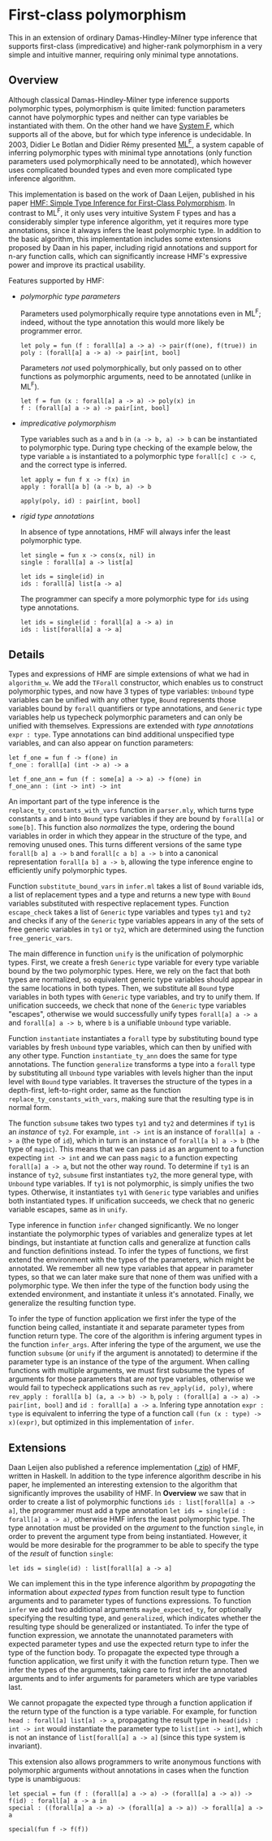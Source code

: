 First-class polymorphism
========================


This in an extension of ordinary Damas-Hindley-Milner type inference that supports first-class
(impredicative) and higher-rank polymorphism in a very simple and intuitive manner, requiring
only minimal type annotations.


Overview
--------

Although classical Damas-Hindley-Milner type inference supports polymorphic types, polymorphism
is quite limited: function parameters cannot have polymorphic types and neither can type
variables be instantiated with them. On the other hand we have [System F][system_f],
which supports all of the above, but for which type inference is undecidable. In 2003, Didier
Le Botlan and Didier Rémy presented [ML<sup>F</sup>][mlf], a system capable of inferring polymorphic
types with minimal type annotations (only function parameters used polymorphically need to be
annotated), which however uses complicated bounded types and even more complicated type
inference algorithm.

This implementation is based on the work of Daan Leijen, published in his paper
[HMF: Simple Type Inference for First-Class Polymorphism][hmf]. In contrast to ML<sup>F</sup>, it only
uses very intuitive System F types and has a considerably simpler type inference algorithm,
yet it requires more type annotations, since it always infers the least polymorphic type.
In addition to the basic algorithm, this implementation includes some extensions proposed by
Daan in his paper, including rigid annotations and support for n-ary function calls, which
can significantly increase HMF's expressive power and improve its practical usability.

Features supported by HMF:

  - *polymorphic type parameters*

    Parameters used polymorphically require type annotations even in ML<sup>F</sup>; indeed, without
    the type annotation this would more likely be programmer error.

    ```
    let poly = fun (f : forall[a] a -> a) -> pair(f(one), f(true)) in
    poly : (forall[a] a -> a) -> pair[int, bool]
    ```

    Parameters *not* used polymorphically, but only passed on to other functions as
    polymorphic arguments, need to be annotated (unlike in ML<sup>F</sup>).

    ```
    let f = fun (x : forall[a] a -> a) -> poly(x) in
    f : (forall[a] a -> a) -> pair[int, bool]
    ```

  - *impredicative polymorphism*

    Type variables such as `a` and `b` in `(a -> b, a) -> b` can be instantiated to
    polymorphic type. During type checking of the example below, the type variable `a` is
    instantiated to a polymorphic type `forall[c] c -> c`, and the correct type is inferred.

    ```
    let apply = fun f x -> f(x) in
    apply : forall[a b] (a -> b, a) -> b

    apply(poly, id) : pair[int, bool]
    ```

  - *rigid type annotations*

    In absence of type annotations, HMF will always infer the least polymorphic type.

    ```
    let single = fun x -> cons(x, nil) in
    single : forall[a] a -> list[a]

    let ids = single(id) in
    ids : forall[a] list[a -> a]
    ```

    The programmer can specify a more polymorphic type for `ids` using type annotations.

    ```
    let ids = single(id : forall[a] a -> a) in
    ids : list[forall[a] a -> a]
    ```


Details
-------

Types and expressions of HMF are simple extensions of what we had in `algorithm_w`. We add the `TForall` constructor, which enables us to construct polymorphic types, and now have 3 types of type variables: `Unbound` type variables can be unified with any other type, `Bound` represents those variables bound by `forall` quantifiers or type annotations, and `Generic` type variables help us typecheck polymorphic parameters and can only be unified with themselves. Expressions are extended with *type annotations* `expr : type`. Type annotations can bind additional unspecified type variables, and can also appear on function parameters:

```
let f_one = fun f -> f(one) in
f_one : forall[a] (int -> a) -> a

let f_one_ann = fun (f : some[a] a -> a) -> f(one) in
f_one_ann : (int -> int) -> int
```

An important part of the type inference is the `replace_ty_constants_with_vars` function in `parser.mly`, which turns type constants `a` and `b` into `Bound` type variables if they are bound by `forall[a]` or `some[b]`. This function also *normalizes* the type, ordering the bound variables in order in which they appear in the structure of the type, and removing unused ones. This turns different versions of the same type `forall[b a] a -> b` and `forall[c a b] a -> b` into a canonical representation `forall[a b] a -> b`, allowing the type inference engine to efficiently unify polymorphic types.

Function `substitute_bound_vars` in `infer.ml` takes a list of `Bound` variable ids, a list of replacement types and a type and returns a new type with `Bound` variables substituted with respective replacement types. Function `escape_check` takes a list of `Generic` type variables and types `ty1` and `ty2` and checks if any of the `Generic` type variables appears in any of the sets of free generic variables in `ty1` or `ty2`, which are determined using the function `free_generic_vars`.

The main difference in function `unify` is the unification of polymorphic types. First, we create a fresh `Generic` type variable for every type variable bound by the two polymorphic types. Here, we rely on the fact that both types are normalized, so equivalent generic type variables should appear in the same locations in both types. Then, we substitute all `Bound` type variables in both types with `Generic` type variables, and try to unify them. If unification succeeds, we check that none of the `Generic` type variables "escapes", otherwise we would successfully unify types `forall[a] a -> a` and `forall[a] a -> b`, where `b` is a unifiable `Unbound` type variable.

Function `instantiate` instantiates a `forall` type by substituting bound type variables by fresh `Unbound` type variables, which can then by unified with any other type. Function `instantiate_ty_ann` does the same for type annotations. The function `generalize` transforms a type into a `forall` type by substituting all `Unbound` type variables with levels higher than the input level with `Bound` type variables. It traverses the structure of the types in a depth-first, left-to-right order, same as the function `replace_ty_constants_with_vars`, making sure that the resulting type is in normal form.

The function `subsume` takes two types `ty1` and `ty2` and determines if `ty1` is an *instance* of `ty2`. For example, `int -> int` is an instance of `forall[a] a -> a` (the type of `id`), which in turn is an instance of `forall[a b] a -> b` (the type of `magic`). This means that we can pass `id` as an argument to a function expecting `int -> int` and we can pass `magic` to a function expecting `forall[a] a -> a`, but not the other way round. To determine if `ty1` is an instance of `ty2`, `subsume` first instantiates `ty2`, the more general type, with `Unbound` type variables. If `ty1` is not polymorphic, is simply unifies the two types. Otherwise, it instantiates `ty1` with `Generic` type variables and unifies both instantiated types. If unification succeeds, we check that no generic variable escapes, same as in `unify`.

Type inference in function `infer` changed significantly. We no longer instantiate the polymorphic types of variables and generalize types at let bindings, but instantiate at function calls and generalize at function calls and function definitions instead. To infer the types of functions, we first extend the environment with the types of the parameters, which might be annotated. We remember all new type variables that appear in parameter types, so that we can later make sure that none of them was unified with a polymorphic type. We then infer the type of the function body using the extended environment, and instantiate it unless it's annotated. Finally, we generalize the resulting function type.

To infer the type of function application we first infer the type of the function being called, instantiate it and separate parameter types from function return type. The core of the algorithm is infering argument types in the function `infer_args`. After infering the type of the argument, we use the function `subsume` (or `unify` if the argument is annotated) to determine if the parameter type is an instance of the type of the argument. When calling functions with multiple arguments, we must first subsume the types of arguments for those parameters that are *not* type variables, otherwise we would fail to typecheck applications such as `rev_apply(id, poly)`, where `rev_apply : forall[a b] (a, a -> b) -> b`, `poly : (forall[a] a -> a) -> pair[int, bool]` and `id : forall[a] a -> a`. Infering type annotation `expr : type` is equivalent to inferring the type of a function call `(fun (x : type) -> x)(expr)`, but optimized in this implementation of `infer`.


Extensions
----------

Daan Leijen also published a reference implementation ([.zip][hmf-ref]) of HMF, written in Haskell. In addition to the type inference algorithm describe in his paper, he implemented an interesting extension to the algorithm that significantly improves the usability of HMF. In **Overview** we saw that in order to create a list of polymorphic functions `ids : list[forall[a] a -> a]`, the programmer must add a type annotation `let ids = single(id : forall[a] a -> a)`, otherwise HMF infers the least polymorphic type. The type annotation must be provided on the *argument* to the function `single`, in order to prevent the argument type from being instantiated. However, it would be more desirable for the programmer to be able to specify the type of the *result* of function `single`:

```
let ids = single(id) : list[forall[a] a -> a]
```

We can implement this in the type inference algorithm by *propagating* the information about *expected types* from function result type to function arguments and to parameter types of functions expressions. To function `infer` we add two additional arguments `maybe_expected_ty`, for optionally specifying the resulting type, and `generalized`, which indicates whether the resulting type should be generalized or instantiated. To infer the type of function expression, we annotate the unannotated parameters with expected parameter types and use the expected return type to infer the type of the function body. To propagate the expected type through a function application, we first unify it with the function return type. Then we infer the types of the arguments, taking care to first infer the annotated arguments and to infer arguments for parameters which are type variables last.

We cannot propagate the expected type through a function application if the return type of the function is a type variable. For example, for function `head : forall[a] list[a] -> a`, propagating the result type in `head(ids) : int -> int` would instantiate the parameter type to `list[int -> int]`, which is not an instance of `list[forall[a] a -> a]` (since this type system is invariant).

This extension also allows programmers to write anonymous functions with polymorphic arguments without annotations in cases when the function type is unambiguous:

```
let special = fun (f : (forall[a] a -> a) -> (forall[a] a -> a)) -> f(id) : forall[a] a -> a in
special : ((forall[a] a -> a) -> (forall[a] a -> a)) -> forall[a] a -> a

special(fun f -> f(f))
```




[system_f]: http://en.wikipedia.org/wiki/System_F
[hmf]: http://research.microsoft.com/apps/pubs/default.aspx?id=132621
[mlf]: http://gallium.inria.fr/~remy/work/mlf/
[hmf-ref]: http://research.microsoft.com/en-us/um/people/daan/download/hmf-prototype-ref.zip
